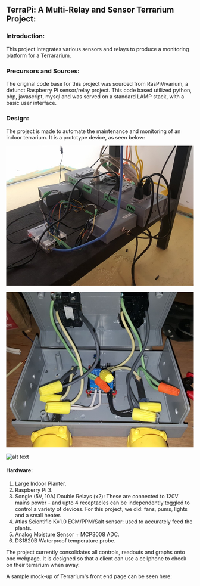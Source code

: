 ## TerraPi: A Multi-Relay and Sensor Terrarium Project:

### Introduction:

This project integrates various sensors and relays to produce a monitoring platform for a Terrararium.

### Precursors and Sources:

The original code base for this project was sourced from RasPiVivarium, a defunct Raspberry Pi sensor/relay project. This code based utilized python, php, javascript, mysql and was served on a standard LAMP stack, with a basic user interface.

### Design:

The project is made to automate the maintenance and monitoring of an indoor terrarium. It is a prototype device, as seen below:

![alt text][components]

![alt text][relays]

![alt text][sensors]

#### Hardware:
1) Large Indoor Planter.
2) Raspberry Pi 3.
2) Songle (5V, 10A) Double Relays (x2): These are connected to 120V mains power - and upto 4 receptacles can be independently toggled to control a variety of devices. For this project, we did: fans, pums, lights and a small heater.
3) Atlas Scientific K=1.0 ECM/PPM/Salt sensor: used to accurately feed the plants.
4) Analog Moisture Sensor + MCP3008 ADC.
5) DS1820B Waterproof temperature probe.

The project currently consolidates all controls, readouts and graphs onto one webpage. It is designed so that a client can use a cellphone to check on their terrarium when away.

A sample mock-up of Terrarium's front end page can be seen here:

[components]: ./pics/components.jpg

[relays]: ./pics/relaywiring.jpg

[sensors]: ./sensorwiring.jpg
